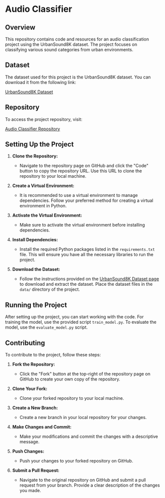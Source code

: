 # Audio Classifier

## Overview

This repository contains code and resources for an audio classification project using the UrbanSound8K dataset. The project focuses on classifying various sound categories from urban environments.

## Dataset

The dataset used for this project is the UrbanSound8K dataset. You can download it from the following link:

[UrbanSound8K Dataset](https://urbansounddataset.weebly.com/download-urbansound8k.html)

## Repository

To access the project repository, visit:

[Audio Classifier Repository](https://github.com/Sagar253443/Audio-Classifier)

## Setting Up the Project

1. **Clone the Repository:**
   - Navigate to the repository page on GitHub and click the "Code" button to copy the repository URL. Use this URL to clone the repository to your local machine.

2. **Create a Virtual Environment:**
   - It is recommended to use a virtual environment to manage dependencies. Follow your preferred method for creating a virtual environment in Python.

3. **Activate the Virtual Environment:**
   - Make sure to activate the virtual environment before installing dependencies.

4. **Install Dependencies:**
   - Install the required Python packages listed in the `requirements.txt` file. This will ensure you have all the necessary libraries to run the project.

5. **Download the Dataset:**
   - Follow the instructions provided on the [UrbanSound8K Dataset page](https://urbansounddataset.weebly.com/download-urbansound8k.html) to download and extract the dataset. Place the dataset files in the `data/` directory of the project.

## Running the Project

After setting up the project, you can start working with the code. For training the model, use the provided script `train_model.py`. To evaluate the model, use the `evaluate_model.py` script.

## Contributing

To contribute to the project, follow these steps:

1. **Fork the Repository:**
   - Click the "Fork" button at the top-right of the repository page on GitHub to create your own copy of the repository.

2. **Clone Your Fork:**
   - Clone your forked repository to your local machine.

3. **Create a New Branch:**
   - Create a new branch in your local repository for your changes.

4. **Make Changes and Commit:**
   - Make your modifications and commit the changes with a descriptive message.

5. **Push Changes:**
   - Push your changes to your forked repository on GitHub.

6. **Submit a Pull Request:**
   - Navigate to the original repository on GitHub and submit a pull request from your branch. Provide a clear description of the changes you made.
